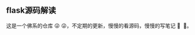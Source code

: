 ## flask源码解读

这是一个佛系的仓库 :stuck_out_tongue_winking_eye:  :stuck_out_tongue_winking_eye:，不定期的更新，慢慢的看源码，慢慢的写笔记 :pig_nose: ​ :pig_nose:。